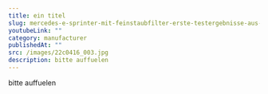```yaml
---
title: ein titel
slug: mercedes-e-sprinter-mit-feinstaubfilter-erste-testergebnisse-aus-grazer-pilotprojekt
youtubeLink: ""
category: manufacturer
publishedAt: ""
src: /images/22c0416_003.jpg
description: bitte auffuelen
---
```

bitte auffuelen
